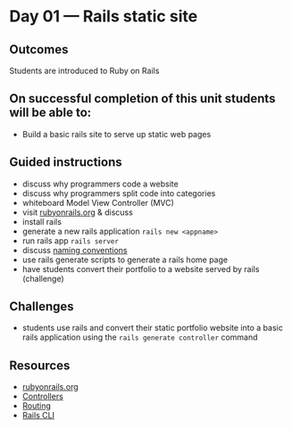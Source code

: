 # Day 01 — Rails static site
## Outcomes
Students are introduced to Ruby on Rails

## On successful completion of this unit students will be able to:
- Build a basic rails site to serve up static web pages

## Guided instructions
- discuss why programmers code a website
- discuss why programmers split code into categories
- whiteboard Model View Controller (MVC)
- visit [rubyonrails.org](http://guides.rubyonrails.org/) & discuss
- install rails
- generate a new rails application ```rails new <appname>```
- run rails app ```rails server```
- discuss [naming conventions](http://guides.rubyonrails.org/active_record_basics.html#naming-conventions)
- use rails generate scripts to generate a rails home page
- have students convert their portfolio to a website served by rails (challenge)

## Challenges
- students use rails and convert their static portfolio website into a basic rails application using the ```rails generate controller``` command

## Resources
- [rubyonrails.org](http://guides.rubyonrails.org/)
- [Controllers](http://guides.rubyonrails.org/action_controller_overview.html)
- [Routing](http://guides.rubyonrails.org/routing.html)
- [Rails CLI](http://guides.rubyonrails.org/command_line.html)